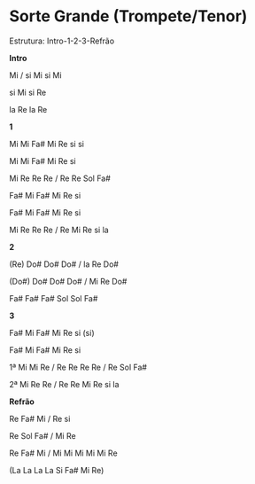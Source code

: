 # **Sorte Grande (Trompete/**Tenor**)**

Estrutura: Intro-1-2-3-Refrão

**Intro**

Mi / si Mi si Mi

si Mi si Re

la Re la Re

**1**

Mi Mi Fa# Mi Re si si

Mi Mi Fa# Mi Re si

Mi Re Re Re / Re Re Sol Fa#

Fa# Mi Fa# Mi Re si

Fa# Mi Fa# Mi Re si

Mi Re Re Re / Re Mi Re si la

**2**

(Re) Do# Do# Do# / la Re Do#

(Do#) Do# Do# Do# / Mi Re Do#

Fa# Fa# Fa# Sol Sol Fa#

**3**

Fa# Mi Fa# Mi Re si (si)

Fa# Mi Fa# Mi Re si

1ª Mi Mi Re / Re Re Re Re / Re Sol Fa#

2ª Mi Re Re / Re Re Mi Re si la

**Refrão**

Re Fa# Mi / Re si

Re Sol Fa# / Mi Re

Re Fa# Mi / Mi Mi Mi Mi Mi Re

(La La La La Si Fa# Mi Re)